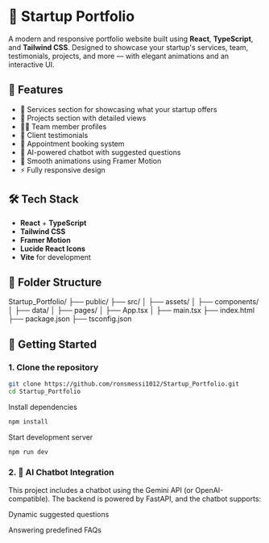 # 🚀 Startup Portfolio

A modern and responsive portfolio website built using **React**, **TypeScript**, and **Tailwind CSS**. Designed to showcase your startup's services, team, testimonials, projects, and more — with elegant animations and an interactive UI.

## 🌟 Features

- 💼 Services section for showcasing what your startup offers
- 📸 Projects section with detailed views
- 🧑‍💼 Team member profiles
- 💬 Client testimonials
- 📅 Appointment booking system
- 🤖 AI-powered chatbot with suggested questions
- 🎨 Smooth animations using Framer Motion
- ⚡ Fully responsive design

## 🛠️ Tech Stack

- **React** + **TypeScript**
- **Tailwind CSS**
- **Framer Motion**
- **Lucide React Icons**
- **Vite** for development

## 📁 Folder Structure

Startup_Portfolio/
├── public/
├── src/
│ ├── assets/
│ ├── components/
│ ├── data/
│ ├── pages/
│ ├── App.tsx
│ ├── main.tsx
├── index.html
├── package.json
├── tsconfig.json

## 🚀 Getting Started

### 1. Clone the repository

```bash
git clone https://github.com/ronsmessi1012/Startup_Portfolio.git
cd Startup_Portfolio
```

Install dependencies
```bash
npm install
```

Start development server  
```bash
npm run dev
```

### 2. 🧠 AI Chatbot Integration

This project includes a chatbot using the Gemini API (or OpenAI-compatible). The backend is powered by FastAPI, and the chatbot supports:

Dynamic suggested questions

Answering predefined FAQs
